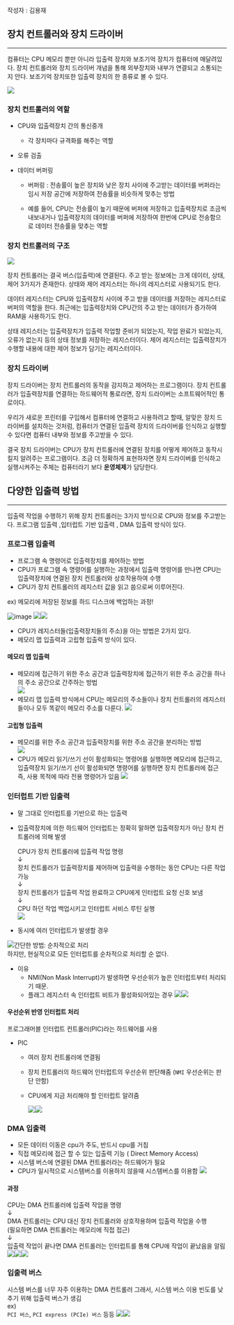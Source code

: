 
작성자 : 김용재 


## 장치 컨트롤러와 장치 드라이버 
---

컴퓨터는 CPU 메모리 뿐만 아니라 입출력 장치와 보조기억 장치가 컴퓨터에 매달려있다.
장치 컨트롤러와 장치 드라이버 개념을 통해 외부장치와 내부가 연결되고 소통되는지 안다.
보조기억 장치또한 입출력 장치의 한 종류로 볼 수 있다.

![](입출력장치_전체.png)

### 장치 컨트롤러의 역할

- CPU와 입출력장치 간의 통신중개
    
    - 각 장치마다 규격화를 해주는 역할
- 오류 검출
    
- 데이터 버퍼링
    
    - 버퍼링 : 전송률이 높은 장치와 낮은 장치 사이에 주고받는 데이터를 버퍼라는 임시 저장 공간에 저장하여 전송률을 비슷하게 맞추는 방법
        
    - 예를 들어, CPU는 전송률이 높기 때문에 버퍼에 저장하고 입출력장치로 조금씩 내보내거나 입출력장치의 데이터를 버퍼에 저장하여 한번에 CPU로 전송함으로 데이터 전송률을 맞추는 역할
        

### 장치 컨트롤러의 구조

![](입출력장치_장치컨트롤러구조.png)

장치 컨트롤러는 결국 버스(입출력)에 연결된다.
주고 받는 정보에는 크게 데이터, 상태, 제어 3가지가 존재한다.
상태와 제어 레지스터는 하나의 레지스터로 사용되기도 한다.

데이터 레지스터는 CPU와 입출력장치 사이에 주고 받을 데이터를 저장하는 레지스터로 버퍼의 역할을 한다.
최근에는 입출력장치와 CPU간의 주고 받는 데이터가 증가하여 RAM을 사용하기도 한다.

상태 레지스터는 입출력장치가 입출력 작업할 준비가 되었는지, 작업 완료가 되었는지, 오류가 없는지 등의 상태 정보를 저장하는 레지스터이다.
제어 레지스터는 입출력장치가 수행할 내용에 대한 제어 정보가 담기는 레지스터이다.

### 장치 드라이버

장치 드라이버는 장치 컨트롤러의 동작을 감지하고 제어하는 프로그램이다.
장치 컨트롤러가 입출력장치를 연결하는 하드웨어적 통로라면, 장치 드라이버는 소프트웨어적인 통로이다.

우리가 새로운 프린터를 구입해서 컴퓨터에 연결하고 사용하려고 할때, 알맞은 장치 드라이버를 설치하는 것처럼, 컴퓨터가 연결된 입출력 장치의 드라이버를 인식하고 실행할 수 있다면 컴퓨터 내부와 정보를 주고받을 수 있다.

결국 장치 드라이버는 CPU가 장치 컨트롤러에 연결된 장치를 어떻게 제어하고 동작시킬지 알려주는 프로그램이다.
조금 더 정확하게 표현하자면 장치 드라이버를 인식하고 실행시켜주는 주체는 컴퓨터라기 보다 **운영체제**가 담당한다.

## 다양한 입출력 방법 
---

입출력 작업을 수행하기 위해 장치 컨트롤러는 3가지 방식으로 CPU와 정보를 주고받는다.
프로그램 입출력 ,입터럽트 기반 입출력 , DMA 입출력 방식이 있다. 

### 프로그램 입출력 

- 프로그램 속 명령어로 입출력장치를 제어하는 방법
- CPU가 프로그램 속 명령어를 실행하는 과정에서 입출력 명령어를 만나면 CPU는 입출력장치에 연결된 장치 컨트롤러와 상호작용하여 수행
- CPU가 장치 컨트롤러의 레지스터 값을 읽고 씀으로써 이루어진다.

ex) 메모리에 저장된 정보를 하드 디스크에 백업하는 과정!

![image](입출력장치_프로그램입출력_1.png)
![](입출력장치_프로그램입출력_2.png)![](입출력장치_프로그램입출력_3.png)

- CPU가 레지스터들(입출력장치들의 주소)을 아는 방법은 2가지 있다. 
- 메모리 맵 입출력과 고립형 입출력 방식이 있다. 
#### 메모리 맵 입출력 

- 메모리에 접근하기 위한 주소 공간과 입출력장치에 접근하기 위한 주소 공간을 하나의 주소 공간으로 간주하는 방법  
    ![](입출력장치_메모리맵입출력_1.png)  
- 메모리 맵 입출력 방식에서 CPU는 메모리의 주소들이나 장치 컨트롤러의 레지스터들이나 모두 똑같이 메모리 주소를 다룬다.
    ![](입출력장치_메모리맵입출력_2.png)

#### 고립형 입출력 
- 메모리를 위한 주소 공간과 입출력장치를 위한 주소 공간을 분리하는 방법  
    ![](입출력장치_고립형입출력_1.png)  
- CPU가 메모리 읽기/쓰기 선이 활성화되는 명령어를 실행하면 메모리에 접근하고, 입출력장치 읽기/쓰기 선이 활성화되면 명령어를 실행하면 장치 컨트롤러에 접근
    즉, 사용 목적에 따라 전용 명령어가 있음
    ![](입출력장치_고립형입출력_2.png)

### 인터럽트 기반 입출력 

- 말 그대로 인터럽트를 기반으로 하는 입출력
- 입출력장치에 의한 하드웨어 인터럽트는 정확히 말하면 입출력장치가 아닌 장치 컨트롤러에 의해 발생  
      
      
    CPU가 장치 컨트롤러에 입출력 작업 명령  
    ↓  
    장치 컨트롤러가 입출력장치를 제어하며 입출력을 수행하는 동안 CPU는 다른 작업 가능  
    ↓  
    장치 컨트롤러가 입출력 작업 완료하고 CPU에게 인터럽트 요청 신호 보냄  
    ↓  
    CPU 하던 작업 백업시키고 인터럽트 서비스 루틴 실행  
    ![](https://velog.velcdn.com/images/thdgusrbek/post/0ab40cb6-aec5-47a3-aa36-daacb9b9ba61/image.png)  
-  동시에 여러 인터럽트가 발생할 경우 

![](https://velog.velcdn.com/images/thdgusrbek/post/919a141d-d054-448c-95a4-29172efa6be2/image.png)간단한 방법: 순차적으로 처리  
하지만, 현실적으로 모든 인터럽트를 순차적으로 처리할 순 없다.
- 이유
    - NMI(Non Mask Interrupt)가 발생하면 우선순위가 높은 인터럽트부터 처리되기 때문.
    - 플래그 레지스터 속 인터럽트 비트가 활성화되어있는 경우
![](https://velog.velcdn.com/images/thdgusrbek/post/91dbed9e-f4e6-4720-975e-c9095fa6a7db/image.png)![](https://velog.velcdn.com/images/thdgusrbek/post/ae5fa008-5219-4fd7-813c-5b03adeabdc7/image.png)

#### 우선순위 반영 인터럽트 처리 

프로그래머블 인터럽트 컨트롤러(PIC)라는 하드웨어를 사용  

- PIC
    - 여러 장치 컨트롤러에 연결됨
    - 장치 컨트롤러의 하드웨어 인터럽트의 우선순위 판단해줌 (`NMI` 우선순위는 판단 안함)
    - CPU에게 지금 처리해야 할 인터럽트 알려줌

        ![](https://velog.velcdn.com/images/thdgusrbek/post/b19e6e36-2a63-4ac5-afa1-1c93db8b8cf3/image.png)![](https://velog.velcdn.com/images/thdgusrbek/post/7c33bf76-5bc3-49b6-967f-48417afb5696/image.png)
### DMA 입출력

- 모든 데이터 이동은 cpu가 주도, 반드시 cpu를 거침 
- 직접 메모리에 접근 할 수 있는 입출력 기능 ( Direct Memory Access)
- 시스템 버스에 연결된 DMA 컨트롤러라는 하드웨어가 필요  
- CPU가 일시적으로 시스템버스를 이용하지 않을때 시스템버스를 이용함 
    ![](https://velog.velcdn.com/images/thdgusrbek/post/e3a1959b-90ac-4119-b214-d632e153db6c/image.png)  
    

#### 과정

CPU는 DMA 컨트롤러에 입출력 작업을 명령  
↓  
DMA 컨트롤러는 CPU 대신 장치 컨트롤러와 상호작용하며 입출력 작업을 수행  
(필요하면 DMA 컨트롤러는 메모리에 직접 접근)  
↓  
입출력 작업이 끝나면 DMA 컨트롤러는 인터럽트를 통해 CPU에 작업이 끝났음을 알림  
![](https://velog.velcdn.com/images/thdgusrbek/post/70bdf450-fac5-436e-a776-4aef3b405150/image.png)![](https://velog.velcdn.com/images/thdgusrbek/post/5fe592f8-d6ca-4a59-b66f-3f95bf6f6086/image.png)![](https://velog.velcdn.com/images/thdgusrbek/post/9e31816f-9067-4a8f-9f43-19a97ee7e5e0/image.png)

### 입출력 버스

시스템 버스를 너무 자주 이용하는 DMA 컨트롤러 
그래서, 시스템 버스 이용 빈도를 낮추기 위해 입출력 버스가 생김  
ex)  
`PCI 버스`, `PCI express (PCIe) 버스` 등등
![](https://velog.velcdn.com/images/thdgusrbek/post/93ef0797-f33e-4290-9fae-28aa1395e3bc/image.png)![](https://velog.velcdn.com/images/thdgusrbek/post/83381cb0-f7af-4979-8040-3384340bce28/image.png)